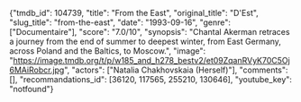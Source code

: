 {"tmdb_id": 104739, "title": "From the East", "original_title": "D'Est", "slug_title": "from-the-east", "date": "1993-09-16", "genre": ["Documentaire"], "score": "7.0/10", "synopsis": "Chantal Akerman retraces a journey from the end of summer to deepest winter, from East Germany, across Poland and the Baltics, to Moscow.", "image": "https://image.tmdb.org/t/p/w185_and_h278_bestv2/et09ZqanRVyK70C5Oj6MAiRobcr.jpg", "actors": ["Natalia Chakhovskaia (Herself)"], "comments": [], "recommandations_id": [36120, 117565, 255210, 130646], "youtube_key": "notfound"}